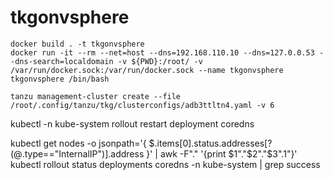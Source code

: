 # tkgonvsphere



```
docker build . -t tkgonvsphere
docker run -it --rm --net=host --dns=192.168.110.10 --dns=127.0.0.53 --dns-search=localdomain -v ${PWD}:/root/ -v /var/run/docker.sock:/var/run/docker.sock --name tkgonvsphere tkgonvsphere /bin/bash 
```


```
tanzu management-cluster create --file /root/.config/tanzu/tkg/clusterconfigs/adb3ttltn4.yaml -v 6
```



kubectl -n kube-system rollout restart deployment coredns


kubectl get nodes -o jsonpath='{ $.items[0].status.addresses[?(@.type=="InternalIP")].address }' | awk -F"." '{print $1"."$2"."$3".1"}'
kubectl rollout status deployments coredns -n kube-system | grep success